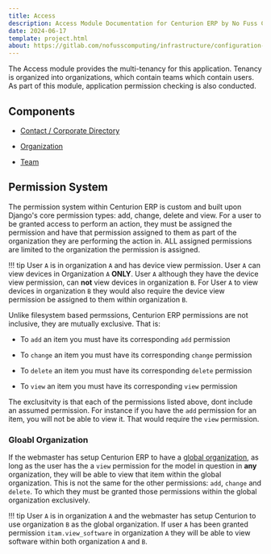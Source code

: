 ```yaml
---
title: Access
description: Access Module Documentation for Centurion ERP by No Fuss Computing
date: 2024-06-17
template: project.html
about: https://gitlab.com/nofusscomputing/infrastructure/configuration-management/centurion_erp
---
```


The Access module provides the multi-tenancy for this application. Tenancy is organized into organizations, which contain teams which contain users. As part of this module, application permission checking is also conducted.


## Components

- [Contact / Corporate Directory](./contact.md)

- [Organization](./organization.md)

- [Team](./team.md)


## Permission System

The permission system within Centurion ERP is custom and built upon Django's core permission types: add, change, delete and view. For a user to be granted access to perform an action, they must be assigned the permission and have that permission assigned to them as part of the organization they are performing the action in. ALL assigned permissions are limited to the organization the permission is assigned.

!!! tip
    User `A` is in organization `A` and has device view permission. User `A` can view devices in Organization `A` **ONLY**. User `A` although they have the device view permission, can **not** view devices in organization `B`. For User `A` to view devices in organization `B` they would also require the device view permission be assigned to them within organization `B`.

Unlike filesystem based permssions, Centurion ERP permissions are not inclusive, they are mutually exclusive. That is:

- To `add` an item you must have its corresponding `add` permission

- To `change` an item you must have its corresponding `change` permission

- To `delete` an item you must have its corresponding `delete` permission

- To `view` an item you must have its corresponding `view` permission

The exclusitvity is that each of the permissions listed above, dont include an assumed permission. For instance if you have the `add` permission for an item, you will not be able to view it. That would require the `view` permission.


### Gloabl Organization

If the webmaster has setup Centurion ERP to have a [global organization](../settings/app_settings.md#global-organization), as long as the user has the a `view` permission for the model in question in **any** organization, they will be able to view that item within the global organization. This is not the same for the other permissions: `add`, `change` and `delete`. To which they must be granted those permissions within the global organization exclusively.

!!! tip
    User `A` is in organization `A` and the webmaster has setup Centurion to use organization `B` as the global organization. If user `A` has been granted permission `itam.view_software` in organization `A` they will be able to view software within both organization `A` and `B`.
